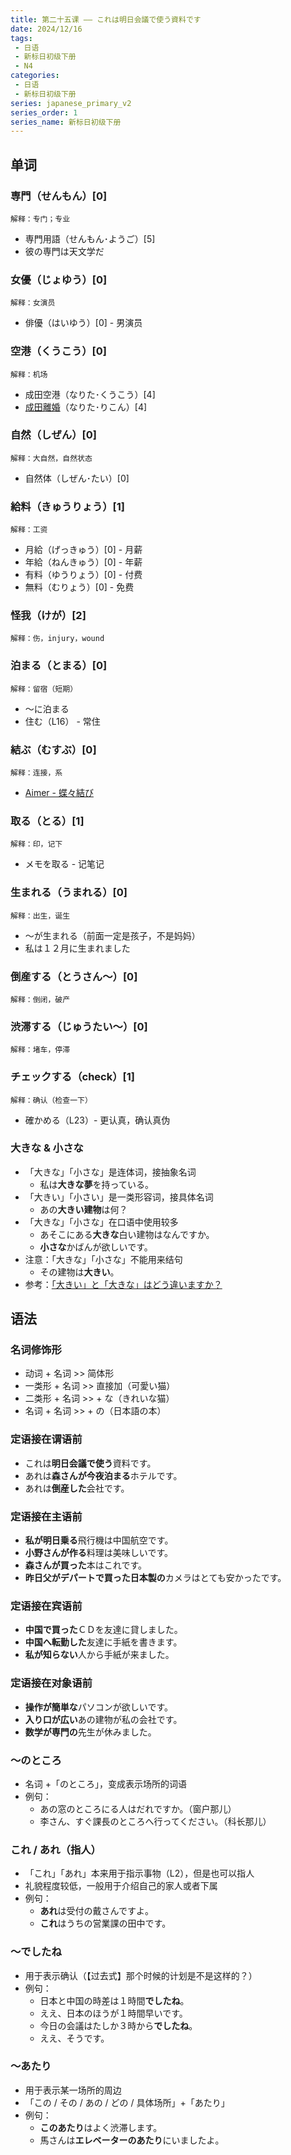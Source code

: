 ```yaml
---
title: 第二十五课 —— これは明日会議で使う資料です
date: 2024/12/16
tags:
 - 日语
 - 新标日初级下册
 - N4
categories:
 - 日语
 - 新标日初级下册
series: japanese_primary_v2
series_order: 1
series_name: 新标日初级下册
---
```


## 单词

### 専門（せんもん）\[0\]

```解释：专门；专业```

+ 専門用語（せんもん･ようご）\[5\]
+ 彼の専門は天文学だ

### 女優（じょゆう）\[0\]

```解释：女演员```

+ 俳優（はいゆう）\[0\] - 男演员

### 空港（くうこう）\[0\]

```解释：机场```

+ 成田空港（なりた･くうこう）\[4\]
+ [成田離婚](https://zh.wikipedia.org/wiki/%E6%88%90%E7%94%B0%E9%9B%A2%E5%A9%9A)（なりた･りこん）\[4\]

### 自然（しぜん）\[0\]

```解释：大自然，自然状态```

+ 自然体（しぜん･たい）\[0\]

### 給料（きゅうりょう）\[1\]

```解释：工资```

+ 月給（げっきゅう）\[0\] - 月薪
+ 年給（ねんきゅう）\[0\] - 年薪
+ 有料（ゆうりょう）\[0\] - 付费
+ 無料（むりょう）\[0\] - 免费

### 怪我（けが）\[2\]

```解释：伤，injury，wound```

### 泊まる（とまる）\[0\]

```解释：留宿（短期）```

+ ～に泊まる
+ 住む（L16） - 常住

### 結ぶ（むすぶ）\[0\]

```解释：连接，系```

+ [Aimer - 蝶々結び](https://www.youtube.com/watch?v=Du_5wIB26-M)

### 取る（とる）\[1\]

```解释：印，记下```

+ メモを取る - 记笔记

### 生まれる（うまれる）\[0\]

```解释：出生，诞生```

+ ～が生まれる（前面一定是孩子，不是妈妈）
+ 私は１２月に生まれました

### 倒産する（とうさん～）\[0\]

```解释：倒闭，破产```

### 渋滞する（じゅうたい～）\[0\]

```解释：堵车，停滞```

### チェックする（check）\[1\]

```解释：确认（检查一下）```

+ 確かめる（L23）- 更认真，确认真伪

### 大きな & 小さな

+ 「大きな」「小さな」是连体词，接抽象名词
  + 私は**大きな夢**を持っている。
+ 「大きい」「小さい」是一类形容词，接具体名词
  + あの**大きい建物**は何？
+ 「大きな」「小さな」在口语中使用较多
  + あそこにある**大きな**白い建物はなんですか。
  + **小さな**かばんが欲しいです。
+ 注意：「大きな」「小さな」不能用来结句
  + その建物は**大きい**。
+ 参考：[「大きい」と「大きな」はどう違いますか？](https://ja.hinative.com/questions/6612583)

## 语法

### 名词修饰形

+ 动词 + 名词 >> 简体形
+ 一类形 + 名词 >> 直接加（可愛い猫）
+ 二类形 + 名词 >> + な（きれいな猫）
+ 名词 + 名词 >> + の（日本語の本）

### 定语接在谓语前

+ これは**明日会議で使う**資料です。
+ あれは**森さんが今夜泊まる**ホテルです。
+ あれは**倒産した**会社です。

### 定语接在主语前

+ **私が明日乗る**飛行機は中国航空です。
+ **小野さんが作る**料理は美味しいです。
+ **森さんが買った**本はこれです。
+ **昨日父がデパートで買った日本製の**カメラはとても安かったです。

### 定语接在宾语前

+ **中国で買った**ＣＤを友達に貸しました。
+ **中国へ転勤した**友達に手紙を書きます。
+ **私が知らない**人から手紙が来ました。

### 定语接在对象语前

+ **操作が簡単な**パソコンが欲しいです。
+ **入り口が広い**あの建物が私の会社です。
+ **数学が専門の**先生が休みました。

### ～のところ

+ 名词 +「のところ」，变成表示场所的词语
+ 例句：
  + あの窓のところにる人はだれですか。（窗户那儿）
  + 李さん、すぐ課長のところへ行ってください。（科长那儿）

### これ / あれ（指人）

+ 「これ」「あれ」本来用于指示事物（L2），但是也可以指人
+ 礼貌程度较低，一般用于介绍自己的家人或者下属
+ 例句：
  + **あれ**は受付の戴さんですよ。
  + **これ**はうちの営業課の田中です。

### ～でしたね

+ 用于表示确认（【过去式】那个时候的计划是不是这样的？）
+ 例句：
  + 日本と中国の時差は１時間**でしたね**。
  + ええ、日本のほうが１時間早いです。
  + 今日の会議はたしか３時から**でしたね**。
  + ええ、そうです。

### ～あたり

+ 用于表示某一场所的周边
+ 「この / その / あの / どの / 具体场所」+「あたり」
+ 例句：
  + **このあたり**はよく渋滞します。
  + 馬さんは**エレベーターのあたり**にいましたよ。
